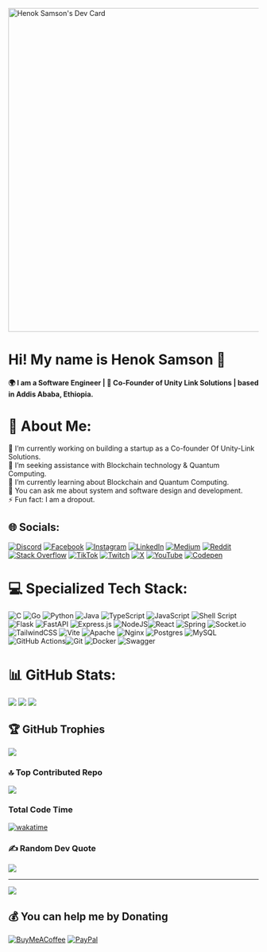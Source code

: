 <a href="https://app.daily.dev/enochcodes"><img src="https://api.daily.dev/devcards/v2/n8vV3trFGI8x1IZ5GGCUL.png?type=wide&r=trw" width="652" alt="Henok Samson's Dev Card"/></a>


# Hi! My name is Henok Samson 👋

#### 🌍 I am a Software Engineer | 🚀 Co-Founder of Unity Link Solutions | based in Addis Ababa, Ethiopia.

# 💫 About Me:
🔭 I’m currently working on building a startup as a Co-founder Of Unity-Link Solutions.<br>🤝 I’m seeking assistance with Blockchain technology & Quantum Computing.<br>🌱 I’m currently learning about Blockchain and Quantum Computing.<br>💬 You can ask me about system and software design and development.<br>⚡ Fun fact: I am a dropout.


## 🌐 Socials:
[![Discord](https://img.shields.io/badge/Discord-%237289DA.svg?logo=discord&logoColor=white)](https://discord.gg/enochCodes) [![Facebook](https://img.shields.io/badge/Facebook-%231877F2.svg?logo=Facebook&logoColor=white)](https://facebook.com/@enoch.codes) [![Instagram](https://img.shields.io/badge/Instagram-%23E4405F.svg?logo=Instagram&logoColor=white)](https://instagram.com/enoch.codes) [![LinkedIn](https://img.shields.io/badge/LinkedIn-%230077B5.svg?logo=linkedin&logoColor=white)](https://linkedin.com/in/enochCodes) [![Medium](https://img.shields.io/badge/Medium-12100E?logo=medium&logoColor=white)](https://medium.com/@enochCodes) [![Reddit](https://img.shields.io/badge/Reddit-%23FF4500.svg?logo=Reddit&logoColor=white)](https://reddit.com/user/@enochCodes) [![Stack Overflow](https://img.shields.io/badge/-Stackoverflow-FE7A16?logo=stack-overflow&logoColor=white)](https://stackoverflow.com/users/enochcodes) [![TikTok](https://img.shields.io/badge/TikTok-%23000000.svg?logo=TikTok&logoColor=white)](https://tiktok.com/@@enochCodes) [![Twitch](https://img.shields.io/badge/Twitch-%239146FF.svg?logo=Twitch&logoColor=white)](https://twitch.tv/enochCodes) [![X](https://img.shields.io/badge/X-black.svg?logo=X&logoColor=white)](https://x.com/@enoch_codes) [![YouTube](https://img.shields.io/badge/YouTube-%23FF0000.svg?logo=YouTube&logoColor=white)](https://youtube.com/@enochCodes) [![Codepen](https://img.shields.io/badge/Codepen-000000?style=for-the-badge&logo=codepen&logoColor=white)](https://codepen.io/@enochCodes) 

# 💻 Specialized Tech Stack:
![C](https://img.shields.io/badge/c-%2300599C.svg?style=for-the-badge&logo=c&logoColor=white) ![Go](https://img.shields.io/badge/go-%2300ADD8.svg?style=for-the-badge&logo=go&logoColor=white) ![Python](https://img.shields.io/badge/python-3670A0?style=for-the-badge&logo=python&logoColor=ffdd54) ![Java](https://img.shields.io/badge/java-%23ED8B00.svg?style=for-the-badge&logo=openjdk&logoColor=white) ![TypeScript](https://img.shields.io/badge/typescript-%23007ACC.svg?style=for-the-badge&logo=typescript&logoColor=white) ![JavaScript](https://img.shields.io/badge/javascript-%23323330.svg?style=for-the-badge&logo=javascript&logoColor=%23F7DF1E) ![Shell Script](https://img.shields.io/badge/shell_script-%23121011.svg?style=for-the-badge&logo=gnu-bash&logoColor=white) ![Flask](https://img.shields.io/badge/flask-%23092E20.svg?style=for-the-badge&logo=flask&logoColor=white) ![FastAPI](https://img.shields.io/badge/fastapi-%23092E20.svg?style=for-the-badge&logo=fastapi&logoColor=white) ![Express.js](https://img.shields.io/badge/express.js-%23404d59.svg?style=for-the-badge&logo=express&logoColor=%2361DAFB) ![NodeJS](https://img.shields.io/badge/node.js-6DA55F?style=for-the-badge&logo=node.js&logoColor=white)![React](https://img.shields.io/badge/react-%2320232a.svg?style=for-the-badge&logo=react&logoColor=%2361DAFB) ![Spring](https://img.shields.io/badge/spring-%236DB33F.svg?style=for-the-badge&logo=spring&logoColor=white) ![Socket.io](https://img.shields.io/badge/Socket.io-black?style=for-the-badge&logo=socket.io&badgeColor=010101) ![TailwindCSS](https://img.shields.io/badge/tailwindcss-%2338B2AC.svg?style=for-the-badge&logo=tailwind-css&logoColor=white) ![Vite](https://img.shields.io/badge/vite-%23646CFF.svg?style=for-the-badge&logo=vite&logoColor=white) ![Apache](https://img.shields.io/badge/apache-%23D42029.svg?style=for-the-badge&logo=apache&logoColor=white) ![Nginx](https://img.shields.io/badge/nginx-%23009639.svg?style=for-the-badge&logo=nginx&logoColor=white) ![Postgres](https://img.shields.io/badge/postgres-%23316192.svg?style=for-the-badge&logo=postgresql&logoColor=white) ![MySQL](https://img.shields.io/badge/mysql-4479A1.svg?style=for-the-badge&logo=mysql&logoColor=white) ![GitHub Actions](https://img.shields.io/badge/github%20actions-%232671E5.svg?style=for-the-badge&logo=githubactions&logoColor=white)![Git](https://img.shields.io/badge/git-%23F05033.svg?style=for-the-badge&logo=git&logoColor=white) ![Docker](https://img.shields.io/badge/docker-%230db7ed.svg?style=for-the-badge&logo=docker&logoColor=white) ![Swagger](https://img.shields.io/badge/-Swagger-%23Clojure?style=for-the-badge&logo=swagger&logoColor=white)
# 📊 GitHub Stats:
![](https://github-readme-stats.vercel.app/api?username=enochCodes&theme=github_dark&hide_border=false&include_all_commits=true) ![](https://github-readme-streak-stats.herokuapp.com/?user=enochCodes&theme=github_dark&hide_border=false) ![](https://github-readme-stats.vercel.app/api/top-langs/?username=enochCodes&theme=github_dark&hide_border=false&include_all_commits=true&count_private=false&layout=compact) <br/>

## 🏆 GitHub Trophies
![](https://github-profile-trophy.vercel.app/?username=enochCodes&theme=github_dark&no-frame=false&no-bg=false&margin-w=4)

### 🔝 Top Contributed Repo
![](https://github-contributor-stats.vercel.app/api?username=enochCodes&limit=5&theme=dark&combine_all_yearly_contributions=true)

### Total Code Time
[![wakatime](https://wakatime.com/badge/user/2b756afe-0bc9-45e4-a011-c71cfc529ed1.svg)](https://wakatime.com/@2b756afe-0bc9-45e4-a011-c71cfc529ed1)


### ✍️ Random Dev Quote
![](https://quotes-github-readme.vercel.app/api?type=horizontal&theme=dark)


---
[![](https://visitcount.itsvg.in/api?id=enochCodes&icon=0&color=0)](https://visitcount.itsvg.in)

  ## 💰 You can help me by Donating
  [![BuyMeACoffee](https://img.shields.io/badge/Buy%20Me%20a%20Coffee-ffdd00?style=for-the-badge&logo=buy-me-a-coffee&logoColor=black)](https://buymeacoffee.com/enochCodes) [![PayPal](https://img.shields.io/badge/PayPal-00457C?style=for-the-badge&logo=paypal&logoColor=white)](https://paypal.me/henoksamson57@gmail.com ) 

  
<!-- Proudly created with GPRM ( https://gprm.itsvg.in ) -->
